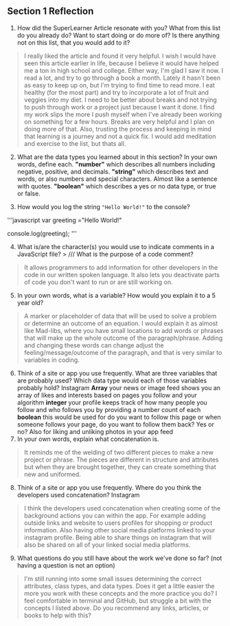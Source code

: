 ## Section 1 Reflection

1. How did the SuperLearner Article resonate with you? What from this list do you already do? Want to start doing or do more of? Is there anything not on this list, that you would add to it?
> I really liked the article and found it very helpful. I wish I would have seen this article earlier in life, because I believe it would have helped me a ton in high school and college. Either way, I'm glad I saw it now.
I read a lot, and try to go through a book a month. Lately it hasn't been as easy to keep up on, but I'm trying to find time to read more. I eat healthy (for the most part) and try to incorporate a lot of fruit and veggies into my diet.
I need to be better about breaks and not trying to push through work or a project just because I want it done. I find my work slips the more I push myself when I've already been working on something for a few hours. Breaks are very helpful and I plan on doing more of that. Also, trusting the process and keeping in mind that learning is a journey and not a quick fix.
I would add meditation and exercise to the list, but thats all.   

2. What are the data types you learned about in this section? In your own words, define each.
**"number"** which describes all numbers including negative, positive, and decimals.
**"string"** which describes text and words, or also numbers and special characters. Almost like a sentence with quotes.
**"boolean"** which describes a yes or no data type, or true or false.

3. How would you log the string `"Hello World!"` to the console?

'''javascript
var greeting ="Hello World!"

console.log(greeting);
'''

4. What is/are the character(s) you would use to indicate comments in a JavaScript file? > ///
What is the purpose of a code comment?
> It allows programmers to add information for other developers in the code in our written spoken language. It also lets you deactivate parts of code you don't want to run or are still working on.  

5. In your own words, what is a variable? How would you explain it to a 5 year old?
> A marker or placeholder of data that will be used to solve a problem or determine an outcome of an equation.
> I would explain it as almost like Mad-libs, where you have small locations to add words or phrases that will make up the whole outcome of the paragraph/phrase. Adding and changing these words can change adjust the feeling/message/outcome of the paragraph, and that is very similar to variables in coding.

6. Think of a site or app you use frequently. What are three variables that are probably used? Which data type would each of those variables probably hold?
Instagram
**Array** your news or image feed shows you an array of likes and interests based on pages you follow and your algorithm
**integer** your profile keeps track of how many people you follow and who follows you by providing a number count of each
**boolean** this would be used for do you want to follow this page or when someone follows your page, do you want to follow them back? Yes or no? Also for liking and unliking photos in your app feed
7. In your own words, explain what concatenation is.
> It reminds me of the welding of two different pieces to make a new project or phrase. The pieces are different in structure and attributes but when they are brought together, they can create something that new and uniformed.

8. Think of a site or app you use frequently. Where do you think the developers used concatenation?
Instagram
> I think the developers used concatenation when creating some of the background actions you can within the app. For example adding outside links and website to users profiles for shopping or product information. Also having other social media platforms linked to your instagram profile. Being able to share things on instagram that will also be shared on all of your linked social media platforms.

9. What questions do you still have about the work we've done so far? (not having a question is not an option)
> I'm still running into some small issues determining the correct attributes, class types, and data types. Does it get a little easier the more you work with these concepts and the more practice you do? I feel comfortable in terminal and GitHub, but struggle a bit with the concepts I listed above. Do you recommend any links, articles, or books to help with this?
